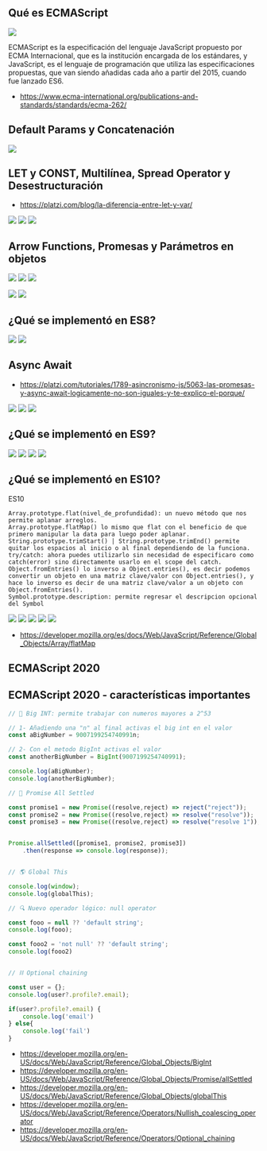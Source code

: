 ## Qué es ECMAScript

![](https://static.platzi.com/media/user_upload/Ecmascript-1-fed823a0-1c2e-47e1-86db-1415e9b5cf59.jpg)

ECMAScript es la especificación del lenguaje JavaScript propuesto por ECMA Internacional, que es la institución encargada de los estándares, y JavaScript, es el lenguaje de programación que utiliza las especificaciones propuestas, que van siendo añadidas cada año a partir del 2015, cuando fue lanzado ES6.
* https://www.ecma-international.org/publications-and-standards/standards/ecma-262/

## Default Params y Concatenación

![](https://static.platzi.com/media/user_upload/concatenar-114428ac-0a8f-4b62-873f-c56150d36e39.jpg)

## LET y CONST, Multilínea, Spread Operator y Desestructuración
* https://platzi.com/blog/la-diferencia-entre-let-y-var/

![](https://static.platzi.com/media/user_upload/const-vs-let-vs-var-f3270d36-0e39-4e0d-8ed1-2681991b84b2.jpg)
![](https://static.platzi.com/media/user_upload/clase3-f6295861-ee62-441c-9e2c-a77ce80e138c.jpg)
![](https://static.platzi.com/media/user_upload/screencapture-notion-so-LET-y-CONST-Multil-nea-Spread-Operator-y-Desestructuraci-n-bb6819677ce141b5a7579db302fb0369-2020-07-19-00_18_54-aacaa34f-f167-4bbe-9e3a-06a3f5b5df55.jpg)

## Arrow Functions, Promesas y Parámetros en objetos

![](https://static.platzi.com/media/user_upload/promesas%20y%20arrow-1c9f187c-8225-407b-955c-8ddcf7c55e1a.jpg)
![](https://static.platzi.com/media/user_upload/clase4-672ff552-c1f4-480c-b72e-72a5ec231146.jpg)
![](https://static.platzi.com/media/user_upload/screencapture-notion-so-Arrow-Functions-Promesas-y-Par-metros-en-objetos-7888048977474e55bb31b693523aaef9-2020-07-19-04_31_17-aa5bd09b-03de-411c-85fd-477629c1d153.jpg)

![](https://static.platzi.com/media/user_upload/Captura%20de%20Pantalla%202021-12-31%20a%20la%28s%29%2017.01.29-178ff2d6-0f7c-4b13-a8b1-fda33e4d4078.jpg)
![](https://static.platzi.com/media/user_upload/Captura%20de%20Pantalla%202021-12-31%20a%20la%28s%29%2017.02.01-4deba3a3-d486-4d45-93db-20700c1c0daf.jpg)

## ¿Qué se implementó en ES8?

![](https://static.platzi.com/media/user_upload/es8-ecebde83-3dfb-463d-bc7b-634fdfd3db7c.jpg)
![](https://static.platzi.com/media/user_upload/screencapture-notion-so-ES8-a9139c36e71c493c83c8dc39a46068b4-2020-07-20-02_11_38-5eca0fac-491d-481b-8f9f-17ddd27c3448.jpg)

## Async Await

* https://platzi.com/tutoriales/1789-asincronismo-js/5063-las-promesas-y-async-await-logicamente-no-son-iguales-y-te-explico-el-porque/

![](https://static.platzi.com/media/user_upload/code-4f79f5be-29ee-4aaa-811d-f979f7775e36.jpg)
![](https://static.platzi.com/media/user_upload/async-d87698c4-3ec4-4641-a7f8-c34226eae456.jpg)
![](https://static.platzi.com/media/user_upload/screencapture-notion-so-ES8-a9139c36e71c493c83c8dc39a46068b4-2020-07-20-02_40_57-3d9252cd-b733-4168-9ada-9af2cf213c66.jpg)

## ¿Qué se implementó en ES9?
![](https://static.platzi.com/media/user_upload/es9-123c47e0-2616-4c47-a9ae-667a7c16edb1.jpg)
![](https://static.platzi.com/media/user_upload/screencapture-notion-so-ES9-dbfdb7d8eb824cebb9c2c0422a30348e-2020-07-20-04_39_25-0e351bec-ce78-4c39-b9cd-08f90b1e3b5e.jpg)
![](https://static.platzi.com/media/user_upload/factura-2430c226-66d6-4696-883e-0679a7137463.jpg)
![](https://static.platzi.com/media/user_upload/C9-67833877-400f-4020-ac32-7116c4d1b84a.jpg)

## ¿Qué se implementó en ES10?

ES10

    Array.prototype.flat(nivel_de_profundidad): un nuevo método que nos permite aplanar arreglos.
    Array.prototype.flatMap() lo mismo que flat con el beneficio de que primero manipular la data para luego poder aplanar.
    String.prototype.trimStart() | String.prototype.trimEnd() permite quitar los espacios al inicio o al final dependiendo de la funciona.
    try/catch: ahora puedes utilizarlo sin necesidad de especificaro como catch(error) sino directamente usarlo en el scope del catch.
    Object.fromEntries() lo inverso a Object.entries(), es decir podemos convertir un objeto en una matriz clave/valor con Object.entries(), y hace lo inverso es decir de una matriz clave/valor a un objeto con Object.fromEntries().
    Symbol.prototype.description: permite regresar el descripcion opcional del Symbol
    
![](https://static.platzi.com/media/user_upload/es10-7c43b7ce-f0e5-4a94-a741-ea31d46b8eb8.jpg)
![](https://static.platzi.com/media/user_upload/screencapture-notion-so-ES10-9df22aa9e2d342abba574bf2843200aa-2020-07-20-05_09_26-3171599f-85f7-46e6-a9b6-4391905617b9.jpg)
![](https://static.platzi.com/media/user_upload/10-1-es10-array-flat-3d622513-0efb-4bcb-a521-f0970c3239f5.jpg)
![](https://static.platzi.com/media/user_upload/10-2-es10-array-flatMap-1892b42d-a1c1-4e96-8381-4acf7d54e5d9.jpg)
![](https://static.platzi.com/media/user_upload/10-2-es10-array-flatMap-resultado-0bd6fd1b-4e01-40e8-a4a5-feaed3663d0f.jpg)

* https://developer.mozilla.org/es/docs/Web/JavaScript/Reference/Global_Objects/Array/flatMap

## ECMAScript 2020

## ECMAScript 2020 - características importantes

```js
// 🔢 Big INT: permite trabajar con numeros mayores a 2^53

// 1- Añadiendo una "n" al final activas el big int en el valor
const aBigNumber = 9007199254740991n;

// 2- Con el metodo BigInt activas el valor
const anotherBigNumber = BigInt(9007199254740991);

console.log(aBigNumber);
console.log(anotherBigNumber);

// 🤝 Promise All Settled

const promise1 = new Promise((resolve,reject) => reject("reject"));
const promise2 = new Promise((resolve,reject) => resolve("resolve"));
const promise3 = new Promise((resolve,reject) => resolve("resolve 1"));


Promise.allSettled([promise1, promise2, promise3])
    .then(response => console.log(response));


// 🌎 Global This

console.log(window);
console.log(globalThis);

// 🔍 Nuevo operador lógico: null operator

const fooo = null ?? 'default string';
console.log(fooo);

const fooo2 = 'not null' ?? 'default string';
console.log(fooo2)


// ⛓ Optional chaining

const user = {};
console.log(user?.profile?.email);

if(user?.profile?.email) {
    console.log('email')
} else{
    console.log('fail')
}
```

* https://developer.mozilla.org/en-US/docs/Web/JavaScript/Reference/Global_Objects/BigInt
* https://developer.mozilla.org/en-US/docs/Web/JavaScript/Reference/Global_Objects/Promise/allSettled
* https://developer.mozilla.org/en-US/docs/Web/JavaScript/Reference/Global_Objects/globalThis
* https://developer.mozilla.org/en-US/docs/Web/JavaScript/Reference/Operators/Nullish_coalescing_operator
* https://developer.mozilla.org/en-US/docs/Web/JavaScript/Reference/Operators/Optional_chaining
